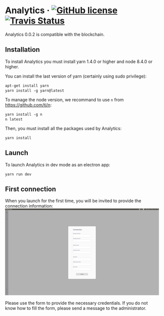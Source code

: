 # Analytics &middot; [![GitHub license](https://img.shields.io/badge/License-CECILL%202.1-blue.svg)](https://github.com/UrbanStackOrg/urbanstack-analytics/blob/master/LICENSE) [![Travis Status](https://www.travis-ci.org/UrbanStackOrg/urbanstack-analytics.svg?branch=master)](https://www.travis-ci.org/UrbanStackOrg/urbanstack-analytics)


Analytics 0.0.2 is compatible with the blockchain.

## Installation

To install Analytics you must install yarn 1.4.0 or higher and node 8.4.0 or higher.

You can install the last version of yarn (certainly using sudo privilege):
```
apt-get install yarn
yarn install -g yarn@latest
```

To manage the node version, we recommand to use `n` from https://github.com/tj/n:
```
yarn install -g n
n latest
```

Then, you must install all the packages used by Analytics:
```
yarn install
```

## Launch
To launch Analytics in dev mode as an electron app:
```
yarn run dev
```

## First connection
When you launch for the first time, you will be invited to provide the
connection information:
![alt text](./doc/img/signin.png)

Please use the form to provide the necessary credentials. If you do not know
how to fill the form, please send a message to the administrator.
